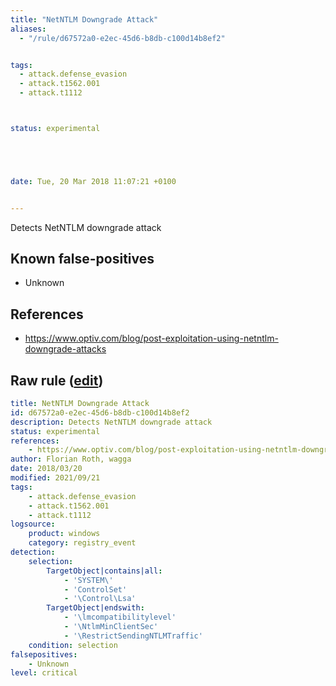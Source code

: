 ```yaml
---
title: "NetNTLM Downgrade Attack"
aliases:
  - "/rule/d67572a0-e2ec-45d6-b8db-c100d14b8ef2"


tags:
  - attack.defense_evasion
  - attack.t1562.001
  - attack.t1112



status: experimental





date: Tue, 20 Mar 2018 11:07:21 +0100


---
```


Detects NetNTLM downgrade attack

<!--more-->


## Known false-positives

* Unknown



## References

* https://www.optiv.com/blog/post-exploitation-using-netntlm-downgrade-attacks


## Raw rule ([edit](https://github.com/SigmaHQ/sigma/edit/master/rules/windows/registry_event/registry_event_net_ntlm_downgrade.yml))
```yaml
title: NetNTLM Downgrade Attack
id: d67572a0-e2ec-45d6-b8db-c100d14b8ef2
description: Detects NetNTLM downgrade attack
status: experimental
references:
    - https://www.optiv.com/blog/post-exploitation-using-netntlm-downgrade-attacks
author: Florian Roth, wagga
date: 2018/03/20
modified: 2021/09/21
tags:
    - attack.defense_evasion
    - attack.t1562.001
    - attack.t1112
logsource:
    product: windows
    category: registry_event
detection:
    selection:
        TargetObject|contains|all: 
            - 'SYSTEM\'
            - 'ControlSet'
            - '\Control\Lsa'
        TargetObject|endswith:
            - '\lmcompatibilitylevel'
            - '\NtlmMinClientSec'
            - '\RestrictSendingNTLMTraffic'
    condition: selection
falsepositives:
    - Unknown
level: critical
```
